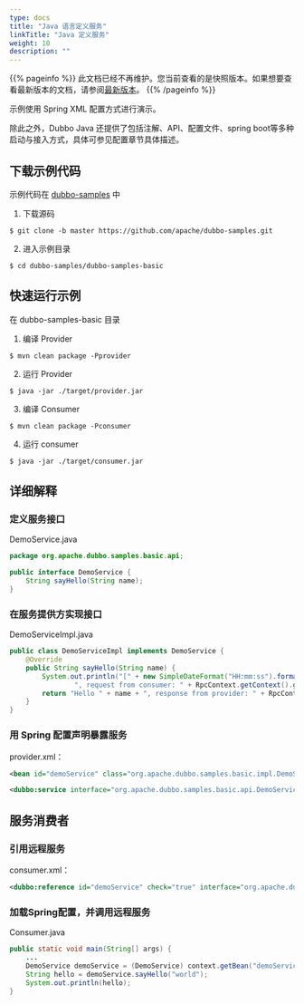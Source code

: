 ```yaml
---
type: docs
title: "Java 语言定义服务"
linkTitle: "Java 定义服务"
weight: 10
description: ""
---
```


{{% pageinfo %}} 此文档已经不再维护。您当前查看的是快照版本。如果想要查看最新版本的文档，请参阅[最新版本](/zh-cn/docs3-v2/java-sdk/quick-start/)。
{{% /pageinfo %}}

示例使用 Spring XML 配置方式进行演示。

除此之外，Dubbo Java 还提供了包括注解、API、配置文件、spring boot等多种启动与接入方式，具体可参见配置章节具体描述。

## 下载示例代码
示例代码在 [dubbo-samples](https://github.com/apache/dubbo-samples) 中
1. 下载源码
```shell script
$ git clone -b master https://github.com/apache/dubbo-samples.git
```
2. 进入示例目录
```shell script
$ cd dubbo-samples/dubbo-samples-basic
```

## 快速运行示例
在 dubbo-samples-basic 目录

1. 编译 Provider
```shell script
$ mvn clean package -Pprovider
```

2. 运行 Provider
```shell script
$ java -jar ./target/provider.jar 
```

3. 编译 Consumer
```shell script
$ mvn clean package -Pconsumer
```

4. 运行 consumer
```shell script
$ java -jar ./target/consumer.jar 
```

## 详细解释

### 定义服务接口

DemoService.java

```java
package org.apache.dubbo.samples.basic.api;

public interface DemoService {
    String sayHello(String name);
}
```

### 在服务提供方实现接口

DemoServiceImpl.java

```java
public class DemoServiceImpl implements DemoService {
    @Override
    public String sayHello(String name) {
        System.out.println("[" + new SimpleDateFormat("HH:mm:ss").format(new Date()) + "] Hello " + name +
                ", request from consumer: " + RpcContext.getContext().getRemoteAddress());
        return "Hello " + name + ", response from provider: " + RpcContext.getContext().getLocalAddress();
    }
}
```

### 用 Spring 配置声明暴露服务 

provider.xml：

```xml
<bean id="demoService" class="org.apache.dubbo.samples.basic.impl.DemoServiceImpl"/>

<dubbo:service interface="org.apache.dubbo.samples.basic.api.DemoService" ref="demoService"/>
```

## 服务消费者

### 引用远程服务

consumer.xml：

```xml
<dubbo:reference id="demoService" check="true" interface="org.apache.dubbo.samples.basic.api.DemoService"/>
```

### 加载Spring配置，并调用远程服务

Consumer.java

```java
public static void main(String[] args) {
    ...
    DemoService demoService = (DemoService) context.getBean("demoService");
    String hello = demoService.sayHello("world");
    System.out.println(hello);
}
```

